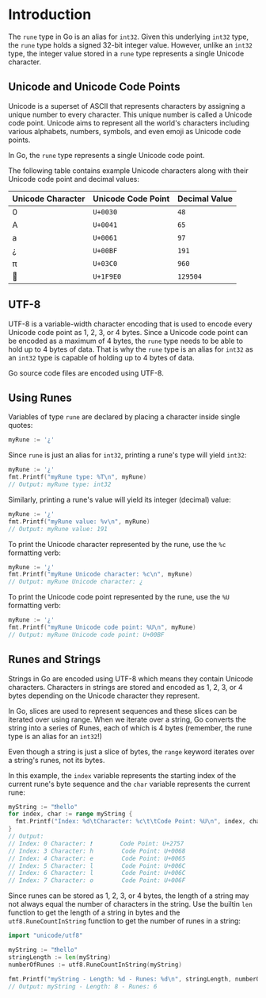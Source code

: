 # Introduction

The `rune` type in Go is an alias for `int32`.
Given this underlying `int32` type, the `rune` type holds a signed 32-bit integer value.
However, unlike an `int32` type, the integer value stored in a `rune` type represents a single Unicode character.

## Unicode and Unicode Code Points

Unicode is a superset of ASCII that represents characters by assigning a unique number to every character.
This unique number is called a Unicode code point.
Unicode aims to represent all the world's characters including various alphabets, numbers, symbols, and even emoji as Unicode code points.

In Go, the `rune` type represents a single Unicode code point.

The following table contains example Unicode characters along with their Unicode code point and decimal values:

| Unicode Character | Unicode Code Point | Decimal Value |
|-------------------|--------------------|---------------|
| 0                 | `U+0030`           | `48`          |
| A                 | `U+0041`           | `65`          |
| a                 | `U+0061`           | `97`          |
| ¿                 | `U+00BF`           | `191`         |
| π                 | `U+03C0`           | `960`         |
| 🧠                | `U+1F9E0`          | `129504`      |

## UTF-8

UTF-8 is a variable-width character encoding that is used to encode every Unicode code point as 1, 2, 3, or 4 bytes.
Since a Unicode code point can be encoded as a maximum of 4 bytes, the `rune` type needs to be able to hold up to 4 bytes of data.
That is why the `rune` type is an alias for `int32` as an `int32` type is capable of holding up to 4 bytes of data.

Go source code files are encoded using UTF-8.

## Using Runes

Variables of type `rune` are declared by placing a character inside single quotes:

```go
myRune := '¿'
```

Since `rune` is just an alias for `int32`, printing a rune's type will yield `int32`:

```go
myRune := '¿'
fmt.Printf("myRune type: %T\n", myRune)
// Output: myRune type: int32
```

Similarly, printing a rune's value will yield its integer (decimal) value:

```go
myRune := '¿'
fmt.Printf("myRune value: %v\n", myRune)
// Output: myRune value: 191
```

To print the Unicode character represented by the rune, use the `%c` formatting verb:

```go
myRune := '¿'
fmt.Printf("myRune Unicode character: %c\n", myRune)
// Output: myRune Unicode character: ¿
```

To print the Unicode code point represented by the rune, use the `%U` formatting verb:

```go
myRune := '¿'
fmt.Printf("myRune Unicode code point: %U\n", myRune)
// Output: myRune Unicode code point: U+00BF
```

## Runes and Strings

Strings in Go are encoded using UTF-8 which means they contain Unicode characters.
Characters in strings are stored and encoded as 1, 2, 3, or 4 bytes depending on the Unicode character they represent.

In Go, slices are used to represent sequences and these slices can be iterated over using range.
When we iterate over a string, Go converts the string into a series of Runes, each of which is 4 bytes (remember, the rune type is an alias for an `int32`!)

Even though a string is just a slice of bytes, the `range` keyword iterates over a string's runes, not its bytes.

In this example, the `index` variable represents the starting index of the current rune's byte sequence and the `char` variable represents the current rune:

```go
myString := "❗hello"
for index, char := range myString {
  fmt.Printf("Index: %d\tCharacter: %c\t\tCode Point: %U\n", index, char, char)
}
// Output:
// Index: 0	Character: ❗		Code Point: U+2757
// Index: 3	Character: h		Code Point: U+0068
// Index: 4	Character: e		Code Point: U+0065
// Index: 5	Character: l		Code Point: U+006C
// Index: 6	Character: l		Code Point: U+006C
// Index: 7	Character: o		Code Point: U+006F
```

Since runes can be stored as 1, 2, 3, or 4 bytes, the length of a string may not always equal the number of characters in the string.
Use the builtin `len` function to get the length of a string in bytes and the `utf8.RuneCountInString` function to get the number of runes in a string:

```go
import "unicode/utf8"

myString := "❗hello"
stringLength := len(myString)
numberOfRunes := utf8.RuneCountInString(myString)

fmt.Printf("myString - Length: %d - Runes: %d\n", stringLength, numberOfRunes)
// Output: myString - Length: 8 - Runes: 6
```
